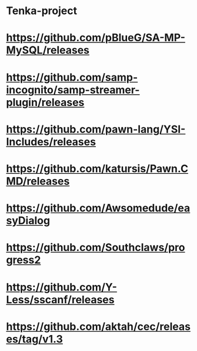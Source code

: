 # Tenka-project

# https://github.com/pBlueG/SA-MP-MySQL/releases
# https://github.com/samp-incognito/samp-streamer-plugin/releases
# https://github.com/pawn-lang/YSI-Includes/releases
# https://github.com/katursis/Pawn.CMD/releases
# https://github.com/Awsomedude/easyDialog
# https://github.com/Southclaws/progress2
# https://github.com/Y-Less/sscanf/releases
# https://github.com/aktah/cec/releases/tag/v1.3
